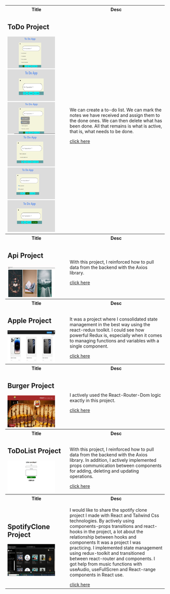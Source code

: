 <table >
    <tr  >
    <th  >Title</th>
    <th >Desc</th>
  </tr>

<tr >
   <td>
   <h2  style="display:flex;">ToDo Project</h2>
      <img height="100px" width="150px" src="https://github.com/nurullhkrds/react/blob/main/image/1.png" />
       <img height="100px" width="150px" src="https://github.com/nurullhkrds/react/blob/main/image/2.png" />
      <img height="100px" width="150px" src="https://github.com/nurullhkrds/react/blob/main/image/3.png" />
      <img height="100px" width="150px" src="https://github.com/nurullhkrds/react/blob/main/image/4.png" />
      <img height="100px" width="150px" src="https://github.com/nurullhkrds/react/blob/main/image/5.png" />
      <img height="100px" width="150px" src="https://github.com/nurullhkrds/react/blob/main/image/6.png" />


   
   </td>
   <td>
   <p>We can create a to-do list. We can mark the notes we have received and assign them to the done ones. We can then delete what has been done. All that remains is what is active, that is, what needs to be done.</p>
   <a href="https://github.com/nurullhkrds/react/tree/main/my-app" >click here </a>
   </td>

</tr>
<br>
  <tr  >
    <th  >Title</th>
    <th >Desc</th>
  </tr>

<tr >
   <td>
   <h2>Api Project</h2>
   <img height="100px" width="150px" src="./image/api1.png" />
   
   </td>
   <td>
   <p>With this project, I reinforced how to pull data from the backend with the Axios library.</p>
   <a href="https://github.com/nurullhkrds/react/tree/main/api" >click here </a>
   </td>

</tr>
<br>
 <tr >
    <th  >Title</th>
    <th >Desc</th>
  </tr>
  <tr >
   <td>
   <h2>Apple Project</h2>
   <img height="100px" width="150px" src="./image/apple1.png" />
   
   </td>
   <td>
   <p>It was a project where I consolidated state management in the best way using the react-redux toolkit.
   I could see how powerful Redux is, especially when it comes to managing functions and variables with a single component.</p>
   <a href="https://github.com/nurullhkrds/react/tree/main/apple" >click here </a>
   </td>

</tr>
<br>
 <tr >
    <th  >Title</th>
    <th >Desc</th>
  </tr>
  <tr >
   <td>
   <h2>Burger Project</h2>
   <img height="100px" width="150px" src="./image/burger1.png" />
   
   </td>
   <td>
   <p>I actively used the React-Router-Dom logic exactly in this project.</p>
   <a href="https://github.com/nurullhkrds/react/tree/main/hamburger" >click here </a>
   </td>

</tr>
<br>
 <tr >
    <th  >Title</th>
    <th >Desc</th>
  </tr>
  <tr >
   <td>
   <h2>ToDoList Project</h2>
   <img height="100px" width="150px" src="./image/sample1.png" />
   
   </td>
   <td>
   <p>With this project, I reinforced how to pull data from the backend with the Axios library.
   In addition, I actively implemented props communication between components for adding, deleting and updating operations.</p>
   <a href="https://github.com/nurullhkrds/react/tree/main/contextApi" >click here </a>
   </td>

</tr>
<br>
 <tr >
    <th  >Title</th>
    <th >Desc</th>
  </tr>
  <tr >
   <td>
   <h2>SpotifyClone Project</h2>
   <img height="100px" width="150px" src="./image/spotifyclone.png" />
   
   </td>
   <td>
   <p>I would like to share the spotify clone project I made with React and Tailwind Css technologies.
By actively using components-props transitions and react-hooks in the project, a lot about the relationship between hooks and components
It was a project I was practicing.
I implemented state management using redux-toolkit and transitioned between react-router and components.
I got help from music functions with useAudio, useFullScren and React-range components in React use.</p>
   <a href="https://github.com/nurullhkrds/react/tree/main/spotifyclone" >click here </a>
   </td>

</tr>



 
</table>


